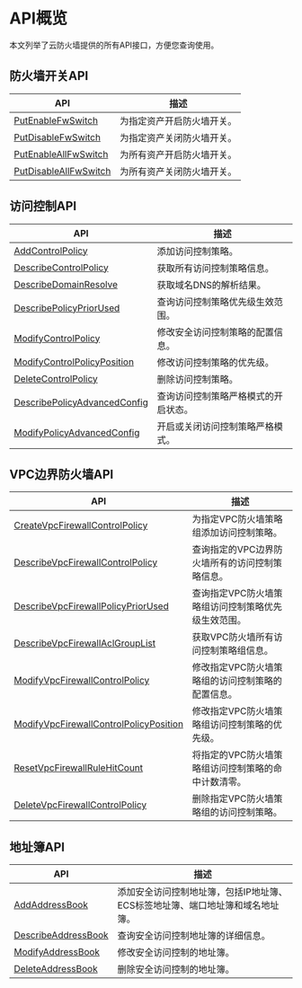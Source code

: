 # API概览

本文列举了云防火墙提供的所有API接口，方便您查询使用。

## 防火墙开关API

|API|描述|
|---|--|
|[PutEnableFwSwitch](/cn.zh-CN/API参考/防火墙开关/PutEnableFwSwitch.md)|为指定资产开启防火墙开关。|
|[PutDisableFwSwitch](/cn.zh-CN/API参考/防火墙开关/PutDisableFwSwitch.md)|为指定资产关闭防火墙开关。|
|[PutEnableAllFwSwitch](/cn.zh-CN/API参考/防火墙开关/PutEnableAllFwSwitch.md)|为所有资产开启防火墙开关。|
|[PutDisableAllFwSwitch](/cn.zh-CN/API参考/防火墙开关/PutDisableAllFwSwitch.md)|为所有资产关闭防火墙开关。|

## 访问控制API

|API|描述|
|---|--|
|[AddControlPolicy](/cn.zh-CN/API参考/访问控制/AddControlPolicy.md)|添加访问控制策略。|
|[DescribeControlPolicy](/cn.zh-CN/API参考/访问控制/DescribeControlPolicy.md)|获取所有访问控制策略信息。|
|[DescribeDomainResolve](/cn.zh-CN/API参考/访问控制/DescribeDomainResolve.md)|获取域名DNS的解析结果。|
|[DescribePolicyPriorUsed](/cn.zh-CN/API参考/访问控制/DescribePolicyPriorUsed.md)|查询访问控制策略优先级生效范围。|
|[ModifyControlPolicy](/cn.zh-CN/API参考/访问控制/ModifyControlPolicy.md)|修改安全访问控制策略的配置信息。|
|[ModifyControlPolicyPosition](/cn.zh-CN/API参考/访问控制/ModifyControlPolicyPosition.md)|修改访问控制策略的优先级。|
|[DeleteControlPolicy](/cn.zh-CN/API参考/访问控制/DeleteControlPolicy.md)|删除访问控制策略。|
|[DescribePolicyAdvancedConfig](/cn.zh-CN/API参考/访问控制/严格模式/DescribePolicyAdvancedConfig.md)|查询访问控制策略严格模式的开启状态。|
|[ModifyPolicyAdvancedConfig](/cn.zh-CN/API参考/访问控制/严格模式/ModifyPolicyAdvancedConfig.md)|开启或关闭访问控制策略严格模式。|

## VPC边界防火墙API

|API|描述|
|---|--|
|[CreateVpcFirewallControlPolicy](/cn.zh-CN/API参考/访问控制/VPC边界防火墙/CreateVpcFirewallControlPolicy.md)|为指定VPC防火墙策略组添加访问控制策略。|
|[DescribeVpcFirewallControlPolicy](/cn.zh-CN/API参考/访问控制/VPC边界防火墙/DescribeVpcFirewallControlPolicy.md)|查询指定的VPC边界防火墙所有的访问控制策略信息。|
|[DescribeVpcFirewallPolicyPriorUsed](/cn.zh-CN/API参考/访问控制/VPC边界防火墙/DescribeVpcFirewallPolicyPriorUsed.md)|查询指定VPC防火墙策略组访问控制策略优先级生效范围。|
|[DescribeVpcFirewallAclGroupList](/cn.zh-CN/API参考/访问控制/VPC边界防火墙/DescribeVpcFirewallAclGroupList.md)|获取VPC防火墙所有访问控制策略组信息。|
|[ModifyVpcFirewallControlPolicy](/cn.zh-CN/API参考/访问控制/VPC边界防火墙/ModifyVpcFirewallControlPolicy.md)|修改指定VPC防火墙策略组的访问控制策略的配置信息。|
|[ModifyVpcFirewallControlPolicyPosition](/cn.zh-CN/API参考/访问控制/VPC边界防火墙/ModifyVpcFirewallControlPolicyPosition.md)|修改指定VPC防火墙策略组访问控制策略的优先级。|
|[ResetVpcFirewallRuleHitCount](/cn.zh-CN/API参考/访问控制/VPC边界防火墙/ResetVpcFirewallRuleHitCount.md)|将指定的VPC防火墙策略组访问控制策略的命中计数清零。|
|[DeleteVpcFirewallControlPolicy](/cn.zh-CN/API参考/访问控制/VPC边界防火墙/DeleteVpcFirewallControlPolicy.md)|删除指定VPC防火墙策略组的访问控制策略。|

## 地址簿API

|API|描述|
|---|--|
|[AddAddressBook](/cn.zh-CN/API参考/地址簿/AddAddressBook.md)|添加安全访问控制地址簿，包括IP地址簿、ECS标签地址簿、端口地址簿和域名地址簿。|
|[DescribeAddressBook](/cn.zh-CN/API参考/地址簿/DescribeAddressBook.md)|查询安全访问控制地址簿的详细信息。|
|[ModifyAddressBook](/cn.zh-CN/API参考/地址簿/ModifyAddressBook.md)|修改安全访问控制的地址簿。|
|[DeleteAddressBook](/cn.zh-CN/API参考/地址簿/DeleteAddressBook.md)|删除安全访问控制的地址簿。|

